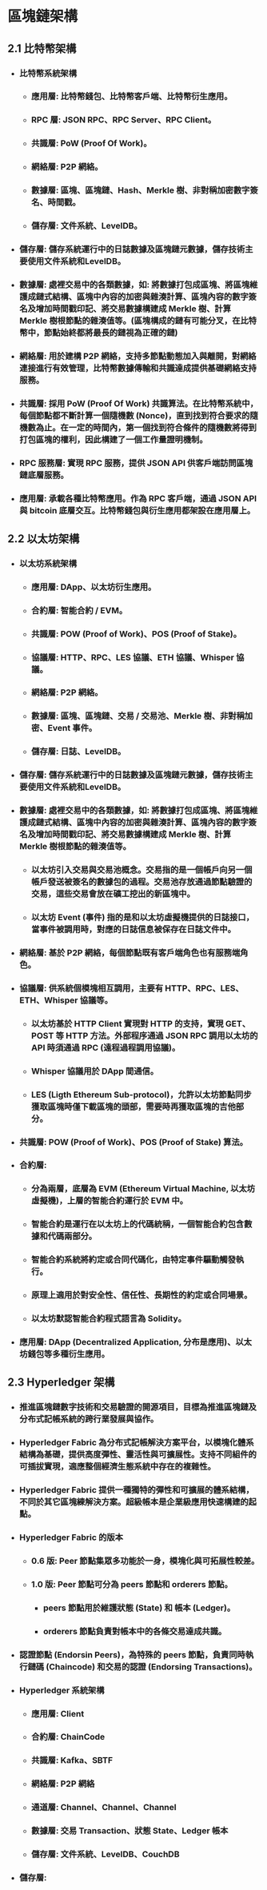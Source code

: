 區塊鏈架構
=====
2.1 比特幣架構
-----
* ### 比特幣系統架構
    * ### 應用層: 比特幣錢包、比特幣客戶端、比特幣衍生應用。
    * ### RPC 層: JSON RPC、RPC Server、RPC Client。
    * ### 共識層: PoW (Proof Of Work)。
    * ### 網絡層: P2P 網絡。
    * ### 數據層: 區塊、區塊鏈、Hash、Merkle 樹、非對稱加密數字簽名、時間戳。
    * ### 儲存層: 文件系統、LevelDB。
* ### 儲存層: 儲存系統運行中的日誌數據及區塊鏈元數據，儲存技術主要使用文件系統和LevelDB。
* ### 數據層: 處裡交易中的各類數據，如: 將數據打包成區塊、將區塊維護成鏈式結構、區塊中內容的加密與雜湊計算、區塊內容的數字簽名及增加時間戳印記、將交易數據構建成 Merkle 樹、計算 Merkle 樹根節點的雜湊值等。(區塊構成的鏈有可能分叉，在比特幣中，節點始終都將最長的鏈視為正確的鏈)
* ### 網絡層: 用於建構 P2P 網絡，支持多節點動態加入與離開，對網絡連接進行有效管理，比特幣數據傳輸和共識達成提供基礎網絡支持服務。
* ### 共識層: 採用 PoW (Proof Of Work) 共識算法。在比特幣系統中，每個節點都不斷計算一個隨機數 (Nonce)，直到找到符合要求的隨機數為止。在一定的時間內，第一個找到符合條件的隨機數將得到打包區塊的權利，因此構建了一個工作量證明機制。
* ### RPC 服務層: 實現 RPC 服務，提供 JSON API 供客戶端訪問區塊鏈底層服務。
* ### 應用層: 承載各種比特幣應用。作為 RPC 客戶端，通過 JSON API 與 bitcoin 底層交互。比特幣錢包與衍生應用都架設在應用層上。
2.2 以太坊架構
-----
* ### 以太坊系統架構
    * ### 應用層: DApp、以太坊衍生應用。
    * ### 合約層: 智能合約 / EVM。
    * ### 共識層: POW (Proof of Work)、POS (Proof of Stake)。
    * ### 協議層: HTTP、RPC、LES 協議、ETH 協議、Whisper 協議。
    * ### 網絡層: P2P 網絡。
    * ### 數據層: 區塊、區塊鏈、交易 / 交易池、Merkle 樹、非對稱加密、Event 事件。
    * ### 儲存層: 日誌、LevelDB。
* ### 儲存層: 儲存系統運行中的日誌數據及區塊鏈元數據，儲存技術主要使用文件系統和LevelDB。
* ### 數據層: 處裡交易中的各類數據，如: 將數據打包成區塊、將區塊維護成鏈式結構、區塊中內容的加密與雜湊計算、區塊內容的數字簽名及增加時間戳印記、將交易數據構建成 Merkle 樹、計算 Merkle 樹根節點的雜湊值等。
    * ### 以太坊引入交易與交易池概念。交易指的是一個帳戶向另一個帳戶發送被簽名的數據包的過程。交易池存放通過節點驗證的交易，這些交易會放在礦工挖出的新區塊中。
    * ### 以太坊 Event (事件) 指的是和以太坊虛擬機提供的日誌接口，當事件被調用時，對應的日誌信息被保存在日誌文件中。
* ### 網絡層: 基於 P2P 網絡，每個節點既有客戶端角色也有服務端角色。
* ### 協議層: 供系統個模塊相互調用，主要有 HTTP、RPC、LES、ETH、Whisper 協議等。
    * ### 以太坊基於 HTTP Client 實現對 HTTP 的支持，實現 GET、POST 等 HTTP 方法。外部程序通過 JSON RPC 調用以太坊的 API 時須通過 RPC (遠程過程調用協議)。
    * ### Whisper 協議用於 DApp 間通信。
    * ### LES (Ligth Ethereum Sub-protocol)，允許以太坊節點同步獲取區塊時僅下載區塊的頭部，需要時再獲取區塊的吉他部分。
* ### 共識層: POW (Proof of Work)、POS (Proof of Stake) 算法。
* ### 合約層: 
    * ### 分為兩層，底層為 EVM (Ethereum Virtual Machine, 以太坊虛擬機)，上層的智能合約運行於 EVM 中。
    * ### 智能合約是運行在以太坊上的代碼統稱，一個智能合約包含數據和代碼兩部分。
    * ### 智能合約系統將約定或合同代碼化，由特定事件驅動觸發執行。
    * ### 原理上適用於對安全性、信任性、長期性的約定或合同場景。
    * ### 以太坊默認智能合約程式語言為 Solidity。
* ### 應用層: DApp (Decentralized Application, 分布是應用)、以太坊錢包等多種衍生應用。
2.3 Hyperledger 架構
-----
* ### 推進區塊鏈數字技術和交易驗證的開源項目，目標為推進區塊鏈及分布式記帳系統的跨行業發展與協作。
* ### Hyperledger Fabric 為分布式記帳解決方案平台，以模塊化體系結構為基礎，提供高度彈性、靈活性與可擴展性。支持不同組件的可插拔實現，適應整個經濟生態系統中存在的複雜性。
* ### Hyperledger Fabric 提供一種獨特的彈性和可擴展的體系結構，不同於其它區塊練解決方案。超級帳本是企業級應用快速構建的起點。
* ### Hyperledger Fabric 的版本
    * ### 0.6 版: Peer 節點集眾多功能於一身，模塊化與可拓展性較差。
    * ### 1.0 版: Peer 節點可分為 peers 節點和 orderers 節點。
        * ### peers 節點用於維護狀態 (State) 和 帳本 (Ledger)。
        * ### orderers 節點負責對帳本中的各條交易達成共識。
* ### 認證節點 (Endorsin Peers)，為特殊的 peers 節點，負責同時執行鏈碼 (Chaincode) 和交易的認證 (Endorsing Transactions)。
* ### Hyperledger 系統架構
    * ### 應用層: Client
    * ### 合約層: ChainCode
    * ### 共識層: Kafka、SBTF
    * ### 網絡層: P2P 網絡
    * ### 通道層: Channel、Channel、Channel
    * ### 數據層: 交易 Transaction、狀態 State、Ledger 帳本
    * ### 儲存層: 文件系統、LevelDB、CouchDB
* ### 儲存層: 